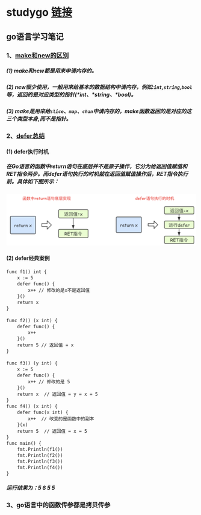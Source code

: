 # studygo [链接](https://www.liwenzhou.com/posts/Go/go_menu/)
## go语言学习笔记
### 1、[make和new的区别](https://www.liwenzhou.com/posts/Go/07_pointer/)
#####  (1) make和new都是用来申请内存的。
#####  (2) new很少使用，一般用来给基本的数据结构申请内存，例如:`int`,`string`,`bool`等，返回的是对应类型的指针(\*int、\*string、\*bool)。
#####  (3) make是用来给`slice`、`map`、`chan`申请内存的，make函数返回的是对应的这三个类型本身,而不是指针。

### 2、[defer总结](https://www.liwenzhou.com/posts/Go/09_function/)
#### (1) defer执行时机
##### 在Go语言的函数中return语句在底层并不是原子操作，它分为给返回值赋值和RET指令两步。而defer语句执行的时机就在返回值赋值操作后，RET指令执行前。具体如下图所示：
![](https://github.com/lsds888/image/blob/main/image_golang/%E6%88%AA%E5%B1%8F2021-02-14%20%E4%B8%8B%E5%8D%887.24.36.png)
#### (2) defer经典案例
```go,golang
func f1() int {
	x := 5
	defer func() {
		x++ // 修改的是x不是返回值
	}()
	return x
}

func f2() (x int) {
	defer func() {
		x++
	}()
	return 5 // 返回值 = x
}

func f3() (y int) {
	x := 5
	defer func() {
		x++ // 修改的是 5
	}()
	return x  // 返回值 = y = x = 5
}
func f4() (x int) {
	defer func(x int) {
		x++  // 改变的是函数中的副本
	}(x)
	return 5  // 返回值 = x = 5
}
func main() {
	fmt.Println(f1())
	fmt.Println(f2())
	fmt.Println(f3())
	fmt.Println(f4())
}
```
##### 运行结果为：5 6 5 5
### 3、go语言中的函数传参都是拷贝传参
